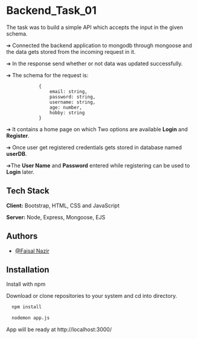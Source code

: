 
# Backend_Task_01

The task was to build a simple API which accepts the input in the given schema.


➔ Connected the backend application to mongodb through mongoose and the data gets stored from the incoming request in it.

➔ In the response send whether or not data was updated successfully.

➔ The schema for the request is:


		        {
          			email: string,
			        password: string,
			        username: string,
  			        age: number,
   			        hobby: string
		        }

➔ It contains a home page on which Two options are available **Login** and **Register**.

➔ Once user get registered credentials gets stored in database named **userDB**.

➔The **User Name** and **Password** entered while registering can be used to **Login** later.


## Tech Stack

**Client:** Bootstrap, HTML, CSS and JavaScript

**Server:** Node, Express, Mongoose, EJS


## Authors

- [@Faisal Nazir](https://www.github.com/faisalnazir7)


## Installation

Install with npm 

Download or clone repositories to your system and cd into directory.

```bash
  npm install 

```
```bash
  nodemon app.js

```
App will be ready at http://localhost:3000/
